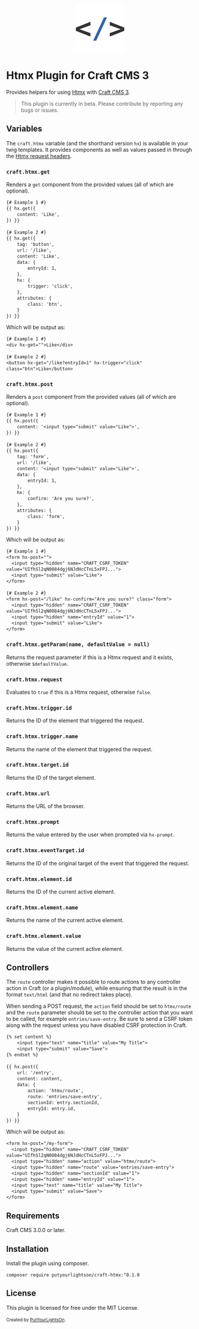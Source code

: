 <p align="center"><img width="130" src="https://raw.githubusercontent.com/putyourlightson/craft-htmx/v1/src/icon.svg"></p>

# Htmx Plugin for Craft CMS 3

Provides helpers for using [Htmx](https://htmx.org/) with [Craft CMS 3](https://craftcms.com/).

> This plugin is currently in beta. Please contribute by reporting any bugs or issues.

## Variables

The `craft.htmx` variable (and the shorthand version `hx`) is available in your twig templates. It provides components as well as values passed in through the [Htmx request headers](https://htmx.org/docs/#request-headers).

### `craft.htmx.get`
Renders a `get` component from the provided values (all of which are optional).

```twig
{# Example 1 #}
{{ hx.get({ 
    content: 'Like', 
}) }}

{# Example 2 #}
{{ hx.get({
    tag: 'button', 
    url: '/like',
    content: 'Like',
    data: {
        entryId: 1,
    },
    hx: {
        trigger: 'click',
    },
    attributes: {
        class: 'btn',
    }
}) }}
```

Which will be output as:

```twig
{# Example 1 #}
<div hx-get="">Like</div>

{# Example 2 #}
<button hx-get="/like?entryId=1" hx-trigger="click" class="btn">Like</button>
```

### `craft.htmx.post`
Renders a `post` component from the provided values (all of which are optional).

```twig
{# Example 1 #}
{{ hx.post({
    content: '<input type="submit" value="Like">',
}) }}

{# Example 2 #}
{{ hx.post({
    tag: 'form', 
    url: '/like',
    content: '<input type="submit" value="Like">',
    data: {
        entryId: 1,
    },
    hx: {
        confirm: 'Are you sure?',
    },
    attributes: {
        class: 'form',
    }
}) }}
```

Which will be output as:

```twig
{# Example 1 #}
<form hx-post="">
  <input type="hidden" name="CRAFT_CSRF_TOKEN" value="UIfhSl2qN0084dgj6NJdHcCTnL5xFPJ...">
  <input type="submit" value="Like">
</form>

{# Example 2 #}
<form hx-post="/like" hx-confirm="Are you sure?" class="form">
  <input type="hidden" name="CRAFT_CSRF_TOKEN" value="UIfhSl2qN0084dgj6NJdHcCTnL5xFPJ...">
  <input type="hidden" name="entryId" value="1">
  <input type="submit" value="Like">
</form>
```

### `craft.htmx.getParam(name, defaultValue = null)`
Returns the request parameter if this is a Htmx request and it exists, otherwise `$defaultValue`.

### `craft.htmx.request`
Evaluates to `true` if this is a Htmx request, otherwise `false`.

### `craft.htmx.trigger.id`
Returns the ID of the element that triggered the request.

### `craft.htmx.trigger.name`
Returns the name of the element that triggered the request.

### `craft.htmx.target.id`
Returns the ID of the target element.

### `craft.htmx.url`
Returns the URL of the browser.

### `craft.htmx.prompt`
Returns the value entered by the user when prompted via `hx-prompt`.

### `craft.htmx.eventTarget.id`
Returns the ID of the original target of the event that triggered the request.

### `craft.htmx.element.id`
Returns the ID of the current active element.

### `craft.htmx.element.name`
Returns the name of the current active element.

### `craft.htmx.element.value`
Returns the value of the current active element.

## Controllers

The `route` controller makes it possible to route actions to any controller action in Craft (or a plugin/module), while ensuring that the result is in the format `text/html` (and that no redirect takes place).

When sending a POST request, the `action` field should be set to `htmx/route` and the `route` parameter should be set to the controller action that you want to be called, for example `entries/save-entry`. Be sure to send a CSRF token along with the request unless you have disabled CSRF protection in Craft.

```twig
{% set content %}
    <input type="text" name="title" value="My Title">
    <input type="submit" value="Save">
{% endset %}

{{ hx.post({
    url: '/entry',
    content: content,
    data: {
        action: 'htmx/route',
        route: 'entries/save-entry',
        sectionId: entry.sectionId,
        entryId: entry.id,
    }
}) }}
```

Which will be output as:

```twig
<form hx-post="/my-form">
  <input type="hidden" name="CRAFT_CSRF_TOKEN" value="UIfhSl2qN0084dgj6NJdHcCTnL5xFPJ...">
  <input type="hidden" name="action" value="htmx/route">
  <input type="hidden" name="route" value="entries/save-entry">
  <input type="hidden" name="sectionId" value="1">
  <input type="hidden" name="entryId" value="1">
  <input type="text" name="title" value="My Title">
  <input type="submit" value="Save">
</form>
```

## Requirements

Craft CMS 3.0.0 or later.

## Installation

Install the plugin using composer.

```
composer require putyourlightson/craft-htmx:^0.1.0
```

## License

This plugin is licensed for free under the MIT License.

<small>Created by [PutYourLightsOn](https://putyourlightson.com/).</small>
